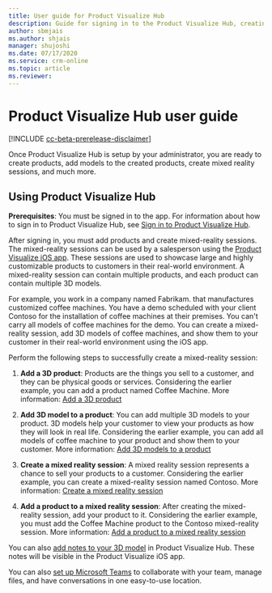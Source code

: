```yaml
---
title: User guide for Product Visualize Hub
description: Guide for signing in to the Product Visualize Hub, creating products, adding models to a product, adding and managing notes, creating mixed reality sessions, and adding products to mixed reality sessions.
author: sbmjais
ms.author: shjais
manager: shujoshi
ms.date: 07/17/2020
ms.service: crm-online
ms.topic: article
ms.reviewer:
---
```


# Product Visualize Hub user guide

[!INCLUDE [cc-beta-prerelease-disclaimer](../includes/cc-beta-prerelease-disclaimer.md)]

Once Product Visualize Hub is setup by your administrator, you are ready to create products, add models to the created products, create mixed reality sessions, and much more.

## Using Product Visualize Hub

**Prerequisites**: You must be signed in to the app. For information about how to sign in to Product Visualize Hub, see [Sign in to Product Visualize Hub](sign-in-app.md).

After signing in, you must add products and create mixed-reality sessions. The mixed-reality sessions can be used by a salesperson using the [Product Visualize iOS app](user-guide.md). These sessions are used to showcase large and highly customizable products to customers in their real-world environment. A mixed-reality session can contain multiple products, and each product can contain multiple 3D models.

For example, you work in a company named Fabrikam. that manufactures customized coffee machines. You have a demo scheduled with your client Contoso for the installation of coffee machines at their premises. You can't carry all models of coffee machines for the demo. You can create a mixed-reality session, add 3D models of coffee machines, and show them to your customer in their real-world environment using the iOS app.

Perform the following steps to successfully create a mixed-reality session:

1. **Add a 3D product**: Products are the things you sell to a customer, and they can be physical goods or services. Considering the earlier example, you can add a product named Coffee Machine. More information: [Add a 3D product](add-3d-product.md)

2. **Add 3D model to a product**: You can add multiple 3D models to your product. 3D models help your customer to view your products as how they will look in real life. Considering the earlier example, you can add all models of coffee machine to your product and show them to your customer. More information: [Add 3D models to a product](add-3d-model-product.md)

3. **Create a mixed reality session**: A mixed reality session represents a chance to sell your products to a customer. Considering the earlier example, you can create a mixed-reality session named Contoso. More information: [Create a mixed reality session](create-mr-session.md)

4. **Add a product to a mixed reality session**: After creating the mixed-reality session, add your product to it. Considering the earlier example, you must add the Coffee Machine product to the Contoso mixed-reality session. More information: [Add a product to a mixed reality session](add-product-mr-session.md)

You can also [add notes to your 3D model](add-note-model.md) in Product Visualize Hub. These notes will be visible in the Product Visualize iOS app.

You can also [set up Microsoft Teams](setup-ms-teams.md) to collaborate with your team, manage files, and have conversations in one easy-to-use location.
